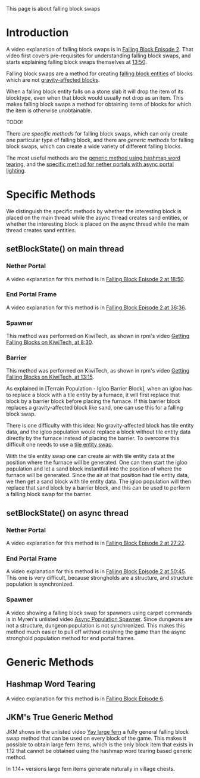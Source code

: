 This page is about falling block swaps

# Introduction
A video explanation of falling block swaps is in [Falling Block Episode 2](https://www.youtube.com/watch?v=rNcFv5tccrg).
That video first covers pre-requisites for understanding falling block swaps, and starts explaining falling block swaps themselves at [13:50](https://www.youtube.com/watch?v=rNcFv5tccrg&t=830s).

Falling block swaps are a method for creating [falling block entities](falling-block-entity.md) of blocks which are not [gravity-affected blocks](gravity-affected-block.md).

When a falling block entity falls on a stone slab it will drop the item of its blocktype, even when that block would usually not drop as an item.
This makes falling block swaps a method for obtaining items of blocks for which the item is otherwise unobtainable.




TODO!

There are *specific methods* for falling block swaps, which can only create one particular type of falling block,
and there are *generic methods* for falling block swaps, which can create a wide variety of different falling blocks.






The most useful methods are the [generic method using hashmap word tearing](#hashmap-word-tearing),
and the [specific method for nether portals with async portal lighting](#nether-portal-1).

# Specific Methods
We distinguish the specific methods by whether the interesting block is placed on the main thread while the async thread creates sand entities,
or whether the interesting block is placed on the async thread while the main thread creates sand entities.

## setBlockState() on main thread

### Nether Portal
A video explanation for this method is in [Falling Block Episode 2 at 18:50](https://www.youtube.com/watch?v=rNcFv5tccrg&t=1130s).

### End Portal Frame
A video explanation for this method is in [Falling Block Episode 2 at 36:36](https://www.youtube.com/watch?v=rNcFv5tccrg&t=2196s).

### Spawner
This method was performed on KiwiTech, as shown in rpm's video [Getting Falling Blocks on KiwiTech, at 8:30](https://www.youtube.com/watch?v=wiCrgOcSKSE&t=510s).

### Barrier
This method was performed on KiwiTech, as shown in rpm's video [Getting Falling Blocks on KiwiTech, at 13:15](https://www.youtube.com/watch?v=wiCrgOcSKSE&t=795s).

As explained in [Terrain Population - Igloo Barrier Block], when an igloo has to replace a block with a tile entity by a furnace, it will first replace that block by a barrier block before placing the furnace.
If this barrier block replaces a gravity-affected block like sand, one can use this for a falling block swap.

There is one difficulty with this idea: No gravity-affected block has tile entity data, and the igloo population would replace a block without tile entity data directly by the furnace instead of placing the barrier.
To overcome this difficult one needs to use a [tile entity swap](../update-suppression.md#tile-entity-swap).

With the tile entity swap one can create air with tile entity data at the position where the furnace will be generated. One can then start the igloo population and let a sand block instantfall into the position of where the furnace will be generated.
Since the air at that position had tile entity data, we then get a sand block with tile entity data. The igloo population will then replace that sand block by a barrier block, and this can be used to perform a falling block swap for the barrier.

## setBlockState() on async thread

### Nether Portal
A video explanation for this method is in [Falling Block Episode 2 at 27:22](https://www.youtube.com/watch?v=rNcFv5tccrg&t=1642s).

### End Portal Frame
A video explanation for this method is in [Falling Block Episode 2 at 50:45](https://www.youtube.com/watch?v=rNcFv5tccrg&t=3045s).
This one is very difficult, because strongholds are a structure, and structure population is synchronized.

### Spawner
A video showing a falling block swap for spawners using carpet commands is in Myren's unlisted video [Async Population Spawner](https://www.youtube.com/watch?v=CVAoZLED3V4&list=PL8r-bvM9ltXNkjl7IhGQAHygIPfy2niuC&index=44).
Since dungeons are not a structure, dungeon population is not synchronized. This makes this method much easier to pull off without crashing the game than the async stronghold population method for end portal frames.

# Generic Methods

## Hashmap Word Tearing
A video explanation for this method is in [Falling Block Episode 6](https://www.youtube.com/watch?v=N1TuhgjUkc4).

## JKM's True Generic Method
JKM shows in the unlisted video [Yay large fern](https://www.youtube.com/watch?v=4fT3S6vRxSM) a fully general falling block swap method that can be used on every block of the game.
This makes it possible to obtain large fern items, which is the only block item that exists in 1.12 that cannot be obtained using the hashmap word tearing based generic method.

In 1.14+ versions large fern items generate naturally in village chests.

